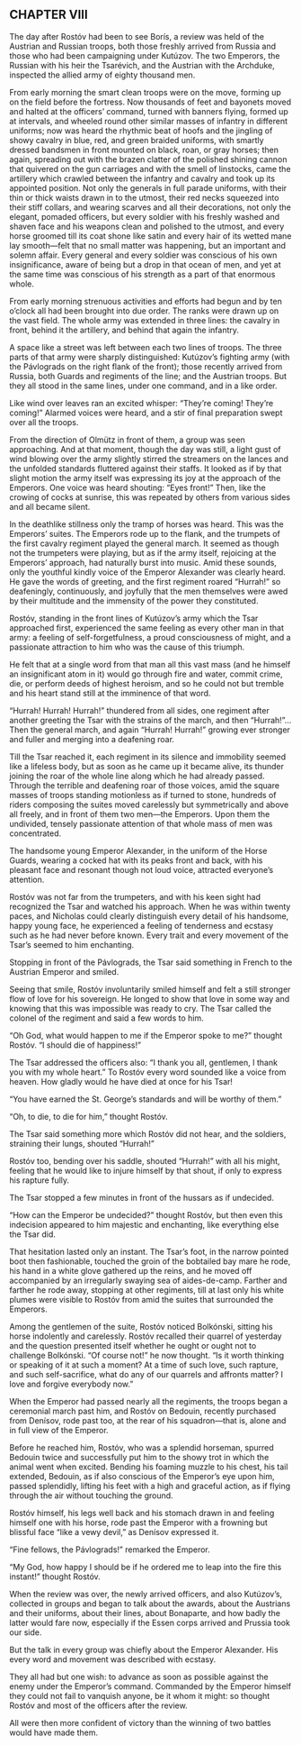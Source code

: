 ## CHAPTER VIII

The day after Rostóv had been to see Borís, a review was held of the
Austrian and Russian troops, both those freshly arrived from Russia and
those who had been campaigning under Kutúzov. The two Emperors,
the Russian with his heir the Tsarévich, and the Austrian with the
Archduke, inspected the allied army of eighty thousand men.

From early morning the smart clean troops were on the move, forming up
on the field before the fortress. Now thousands of feet and bayonets
moved and halted at the officers’ command, turned with banners flying,
formed up at intervals, and wheeled round other similar masses of
infantry in different uniforms; now was heard the rhythmic beat of
hoofs and the jingling of showy cavalry in blue, red, and green braided
uniforms, with smartly dressed bandsmen in front mounted on black, roan,
or gray horses; then again, spreading out with the brazen clatter of the
polished shining cannon that quivered on the gun carriages and with
the smell of linstocks, came the artillery which crawled between the
infantry and cavalry and took up its appointed position. Not only the
generals in full parade uniforms, with their thin or thick waists drawn
in to the utmost, their red necks squeezed into their stiff collars, and
wearing scarves and all their decorations, not only the elegant, pomaded
officers, but every soldier with his freshly washed and shaven face and
his weapons clean and polished to the utmost, and every horse groomed
till its coat shone like satin and every hair of its wetted mane lay
smooth—felt that no small matter was happening, but an important and
solemn affair. Every general and every soldier was conscious of his own
insignificance, aware of being but a drop in that ocean of men, and
yet at the same time was conscious of his strength as a part of that
enormous whole.

From early morning strenuous activities and efforts had begun and by ten
o’clock all had been brought into due order. The ranks were drawn
up on the vast field. The whole army was extended in three lines: the
cavalry in front, behind it the artillery, and behind that again the
infantry.

A space like a street was left between each two lines of troops. The
three parts of that army were sharply distinguished: Kutúzov’s
fighting army (with the Pávlograds on the right flank of the front);
those recently arrived from Russia, both Guards and regiments of the
line; and the Austrian troops. But they all stood in the same lines,
under one command, and in a like order.

Like wind over leaves ran an excited whisper: “They’re coming!
They’re coming!” Alarmed voices were heard, and a stir of final
preparation swept over all the troops.

From the direction of Olmütz in front of them, a group was seen
approaching. And at that moment, though the day was still, a light gust
of wind blowing over the army slightly stirred the streamers on the
lances and the unfolded standards fluttered against their staffs. It
looked as if by that slight motion the army itself was expressing its
joy at the approach of the Emperors. One voice was heard shouting:
“Eyes front!” Then, like the crowing of cocks at sunrise, this was
repeated by others from various sides and all became silent.

In the deathlike stillness only the tramp of horses was heard. This
was the Emperors’ suites. The Emperors rode up to the flank, and the
trumpets of the first cavalry regiment played the general march. It
seemed as though not the trumpeters were playing, but as if the army
itself, rejoicing at the Emperors’ approach, had naturally burst into
music. Amid these sounds, only the youthful kindly voice of the Emperor
Alexander was clearly heard. He gave the words of greeting, and the
first regiment roared “Hurrah!” so deafeningly, continuously, and
joyfully that the men themselves were awed by their multitude and the
immensity of the power they constituted.

Rostóv, standing in the front lines of Kutúzov’s army which the Tsar
approached first, experienced the same feeling as every other man in
that army: a feeling of self-forgetfulness, a proud consciousness of
might, and a passionate attraction to him who was the cause of this
triumph.

He felt that at a single word from that man all this vast mass (and he
himself an insignificant atom in it) would go through fire and water,
commit crime, die, or perform deeds of highest heroism, and so he could
not but tremble and his heart stand still at the imminence of that word.

“Hurrah! Hurrah! Hurrah!” thundered from all sides, one regiment
after another greeting the Tsar with the strains of the march, and then
“Hurrah!”... Then the general march, and again “Hurrah! Hurrah!”
growing ever stronger and fuller and merging into a deafening roar.

Till the Tsar reached it, each regiment in its silence and immobility
seemed like a lifeless body, but as soon as he came up it became alive,
its thunder joining the roar of the whole line along which he had
already passed. Through the terrible and deafening roar of those voices,
amid the square masses of troops standing motionless as if turned to
stone, hundreds of riders composing the suites moved carelessly but
symmetrically and above all freely, and in front of them two men—the
Emperors. Upon them the undivided, tensely passionate attention of that
whole mass of men was concentrated.

The handsome young Emperor Alexander, in the uniform of the Horse
Guards, wearing a cocked hat with its peaks front and back, with his
pleasant face and resonant though not loud voice, attracted everyone’s
attention.

Rostóv was not far from the trumpeters, and with his keen sight had
recognized the Tsar and watched his approach. When he was within twenty
paces, and Nicholas could clearly distinguish every detail of his
handsome, happy young face, he experienced a feeling of tenderness
and ecstasy such as he had never before known. Every trait and every
movement of the Tsar’s seemed to him enchanting.

Stopping in front of the Pávlograds, the Tsar said something in French
to the Austrian Emperor and smiled.

Seeing that smile, Rostóv involuntarily smiled himself and felt a still
stronger flow of love for his sovereign. He longed to show that love in
some way and knowing that this was impossible was ready to cry. The Tsar
called the colonel of the regiment and said a few words to him.

“Oh God, what would happen to me if the Emperor spoke to me?”
thought Rostóv. “I should die of happiness!”

The Tsar addressed the officers also: “I thank you all, gentlemen, I
thank you with my whole heart.” To Rostóv every word sounded like a
voice from heaven. How gladly would he have died at once for his Tsar!

“You have earned the St. George’s standards and will be worthy of
them.”

“Oh, to die, to die for him,” thought Rostóv.

The Tsar said something more which Rostóv did not hear, and the
soldiers, straining their lungs, shouted “Hurrah!”

Rostóv too, bending over his saddle, shouted “Hurrah!” with all his
might, feeling that he would like to injure himself by that shout, if
only to express his rapture fully.

The Tsar stopped a few minutes in front of the hussars as if undecided.

“How can the Emperor be undecided?” thought Rostóv, but then even
this indecision appeared to him majestic and enchanting, like everything
else the Tsar did.

That hesitation lasted only an instant. The Tsar’s foot, in the narrow
pointed boot then fashionable, touched the groin of the bobtailed bay
mare he rode, his hand in a white glove gathered up the reins, and he
moved off accompanied by an irregularly swaying sea of aides-de-camp.
Farther and farther he rode away, stopping at other regiments, till at
last only his white plumes were visible to Rostóv from amid the suites
that surrounded the Emperors.

Among the gentlemen of the suite, Rostóv noticed Bolkónski, sitting
his horse indolently and carelessly. Rostóv recalled their quarrel of
yesterday and the question presented itself whether he ought or ought
not to challenge Bolkónski. “Of course not!” he now thought. “Is
it worth thinking or speaking of it at such a moment? At a time of such
love, such rapture, and such self-sacrifice, what do any of our quarrels
and affronts matter? I love and forgive everybody now.”

When the Emperor had passed nearly all the regiments, the troops began
a ceremonial march past him, and Rostóv on Bedouin, recently purchased
from Denísov, rode past too, at the rear of his squadron—that is,
alone and in full view of the Emperor.

Before he reached him, Rostóv, who was a splendid horseman, spurred
Bedouin twice and successfully put him to the showy trot in which the
animal went when excited. Bending his foaming muzzle to his chest, his
tail extended, Bedouin, as if also conscious of the Emperor’s eye
upon him, passed splendidly, lifting his feet with a high and graceful
action, as if flying through the air without touching the ground.

Rostóv himself, his legs well back and his stomach drawn in and feeling
himself one with his horse, rode past the Emperor with a frowning but
blissful face “like a vewy devil,” as Denísov expressed it.

“Fine fellows, the Pávlograds!” remarked the Emperor.

“My God, how happy I should be if he ordered me to leap into the fire
this instant!” thought Rostóv.

When the review was over, the newly arrived officers, and also
Kutúzov’s, collected in groups and began to talk about the awards,
about the Austrians and their uniforms, about their lines, about
Bonaparte, and how badly the latter would fare now, especially if the
Essen corps arrived and Prussia took our side.

But the talk in every group was chiefly about the Emperor Alexander. His
every word and movement was described with ecstasy.

They all had but one wish: to advance as soon as possible against the
enemy under the Emperor’s command. Commanded by the Emperor himself
they could not fail to vanquish anyone, be it whom it might: so thought
Rostóv and most of the officers after the review.

All were then more confident of victory than the winning of two battles
would have made them.






